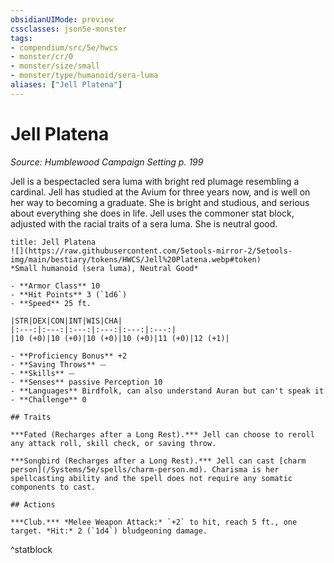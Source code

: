```yaml
---
obsidianUIMode: preview
cssclasses: json5e-monster
tags:
- compendium/src/5e/hwcs
- monster/cr/0
- monster/size/small
- monster/type/humanoid/sera-luma
aliases: ["Jell Platena"]
---
```

# Jell Platena
*Source: Humblewood Campaign Setting p. 199*  

Jell is a bespectacled sera luma with bright red plumage resembling a cardinal. Jell has studied at the Avium for three years now, and is well on her way to becoming a graduate. She is bright and studious, and serious about everything she does in life. Jell uses the commoner stat block, adjusted with the racial traits of a sera luma. She is neutral good.

```ad-statblock
title: Jell Platena
![](https://raw.githubusercontent.com/5etools-mirror-2/5etools-img/main/bestiary/tokens/HWCS/Jell%20Platena.webp#token)
*Small humanoid (sera luma), Neutral Good*

- **Armor Class** 10
- **Hit Points** 3 (`1d6`)
- **Speed** 25 ft.

|STR|DEX|CON|INT|WIS|CHA|
|:---:|:---:|:---:|:---:|:---:|:---:|
|10 (+0)|10 (+0)|10 (+0)|10 (+0)|11 (+0)|12 (+1)|

- **Proficiency Bonus** +2
- **Saving Throws** ⏤
- **Skills** ⏤
- **Senses** passive Perception 10
- **Languages** Birdfolk, can also understand Auran but can't speak it
- **Challenge** 0

## Traits

***Fated (Recharges after a Long Rest).*** Jell can choose to reroll any attack roll, skill check, or saving throw.

***Songbird (Recharges after a Long Rest).*** Jell can cast [charm person](/Systems/5e/spells/charm-person.md). Charisma is her spellcasting ability and the spell does not require any somatic components to cast.

## Actions

***Club.*** *Melee Weapon Attack:* `+2` to hit, reach 5 ft., one target. *Hit:* 2 (`1d4`) bludgeoning damage.
```
^statblock